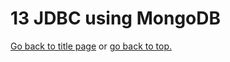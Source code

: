 # 13 JDBC using MongoDB

[Go back to title page](./../../README.md) or [go back to top.](#13-jdbc-using-mongodb)
